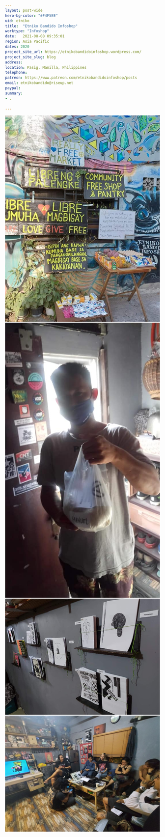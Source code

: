 ```yaml
---
layout: post-wide
hero-bg-color: "#F4F5EE"
uid: etniko
title:  "Etniko Bandido Infoshop"
worktype: "Infoshop"
date:   2021-08-08 09:35:01
region: Asia Pacific
dates: 2020
project_site_url: https://etnikobandidoinfoshop.wordpress.com/
project_site_slug: blog
address: 
location: Pasig, Manilla, Philippines
telephone: 
patreon: https://www.patreon.com/etnikobandidoinfoshop/posts
email: etnikobandido@riseup.net
paypal: 
summary: 
- .

---
```


<div class="showcase">
	<img src="/img/etniko/1.jpg" alt="etniko">
	<img src="/img/etniko/2.jpg" alt="etniko-2">
	<img src="/img/etniko/3.jpg" alt="etniko-3">
	<img src="/img/etniko/4.jpg" alt="etniko-4">
</div>
